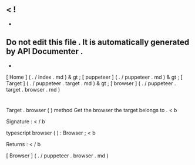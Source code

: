 <
!
-
-
Do
not
edit
this
file
.
It
is
automatically
generated
by
API
Documenter
.
-
-
>
[
Home
]
(
.
/
index
.
md
)
&
gt
;
[
puppeteer
]
(
.
/
puppeteer
.
md
)
&
gt
;
[
Target
]
(
.
/
puppeteer
.
target
.
md
)
&
gt
;
[
browser
]
(
.
/
puppeteer
.
target
.
browser
.
md
)
#
#
Target
.
browser
(
)
method
Get
the
browser
the
target
belongs
to
.
<
b
>
Signature
:
<
/
b
>
typescript
browser
(
)
:
Browser
;
<
b
>
Returns
:
<
/
b
>
[
Browser
]
(
.
/
puppeteer
.
browser
.
md
)
